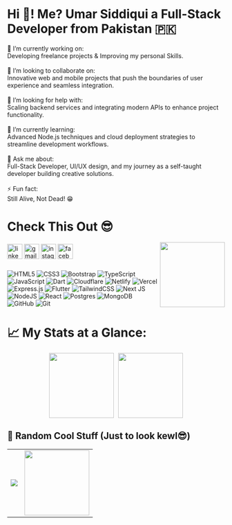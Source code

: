 # Hi 👋! Me? Umar Siddiqui a Full-Stack Developer from Pakistan 🇵🇰
🔭 I’m currently working on:<br>Developing freelance projects & Improving my personal Skills.<br><br>👯 I’m looking to collaborate on:<br>Innovative web and mobile projects that push the boundaries of user experience and seamless integration.<br><br>🤝 I’m looking for help with:<br>Scaling backend services and integrating modern APIs to enhance project functionality.<br><br>🌱 I’m currently learning:<br>Advanced Node.js techniques and cloud deployment strategies to streamline development workflows.<br><br>💬 Ask me about:<br>Full-Stack Developer, UI/UX design, and my journey as a self-taught developer building creative solutions.<br><br>⚡ Fun fact:<br>Still Alive, Not Dead! 😁


# Check This Out 😎

<img align="right" height="150" src="https://i.imgflip.com/65efzo.gif"  />

###


###

<div align="left">
  <a href="https://linkedin.com/in/umarsidiki"><img src="https://img.shields.io/static/v1?message=LinkedIn&logo=linkedin&label=&color=0077B5&logoColor=white&labelColor=&style=for-the-badge" height="35" alt="linkedin logo" /></a>
  <a href="mailto:siddiquiumar0007@gmail.com"><img src="https://img.shields.io/static/v1?message=Gmail&logo=gmail&label=&color=D14836&logoColor=white&labelColor=&style=for-the-badge" height="35" alt="gmail logo" /></a>
  <a href="https://instagram.com/umar.jsx"><img src="https://img.shields.io/static/v1?message=Instagram&logo=instagram&label=&color=E4405F&logoColor=white&labelColor=&style=for-the-badge" height="35" alt="instagram logo" /></a>
  <a href="https://facebook.com/umar.jsx"><img src="https://img.shields.io/static/v1?message=Facebook&logo=facebook&label=&color=1877F2&logoColor=white&labelColor=&style=for-the-badge" height="35" alt="facebook logo" /></a>
</div>

###

<div align="left">
  <img src="https://img.shields.io/badge/html5-%23E34F26.svg?style=for-the-badge&logo=html5&logoColor=white" alt="HTML5" />
  <img src="https://img.shields.io/badge/css3-%231572B6.svg?style=for-the-badge&logo=css3&logoColor=white" alt="CSS3" />
  <img src="https://img.shields.io/badge/bootstrap-%238511FA.svg?style=for-the-badge&logo=bootstrap&logoColor=white" alt="Bootstrap" />
  <img src="https://img.shields.io/badge/typescript-%23007ACC.svg?style=for-the-badge&logo=typescript&logoColor=white" alt="TypeScript" />
  <img src="https://img.shields.io/badge/javascript-%23323330.svg?style=for-the-badge&logo=javascript&logoColor=%23F7DF1E" alt="JavaScript" />
  <img src="https://img.shields.io/badge/dart-%230175C2.svg?style=for-the-badge&logo=dart&logoColor=white" alt="Dart" />
  <img src="https://img.shields.io/badge/Cloudflare-F38020?style=for-the-badge&logo=Cloudflare&logoColor=white" alt="Cloudflare" />
  <img src="https://img.shields.io/badge/netlify-%23000000.svg?style=for-the-badge&logo=netlify&logoColor=#00C7B7" alt="Netlify" />
  <img src="https://img.shields.io/badge/vercel-%23000000.svg?style=for-the-badge&logo=vercel&logoColor=white" alt="Vercel" />
  <img src="https://img.shields.io/badge/express.js-%23404d59.svg?style=for-the-badge&logo=express&logoColor=%2361DAFB" alt="Express.js" />
  <img src="https://img.shields.io/badge/Flutter-%2302569B.svg?style=for-the-badge&logo=Flutter&logoColor=white" alt="Flutter" />
  <img src="https://img.shields.io/badge/tailwindcss-%2338B2AC.svg?style=for-the-badge&logo=tailwind-css&logoColor=white" alt="TailwindCSS" />
  <img src="https://img.shields.io/badge/Next-black?style=for-the-badge&logo=next.js&logoColor=white" alt="Next JS" />
  <img src="https://img.shields.io/badge/node.js-6DA55F?style=for-the-badge&logo=node.js&logoColor=white" alt="NodeJS" />
  <img src="https://img.shields.io/badge/react-%2320232a.svg?style=for-the-badge&logo=react&logoColor=%2361DAFB" alt="React" />
  <img src="https://img.shields.io/badge/postgres-%23316192.svg?style=for-the-badge&logo=postgresql&logoColor=white" alt="Postgres" />
  <img src="https://img.shields.io/badge/MongoDB-%234ea94b.svg?style=for-the-badge&logo=mongodb&logoColor=white" alt="MongoDB" />
  <img src="https://img.shields.io/badge/github-%23121011.svg?style=for-the-badge&logo=github&logoColor=white" alt="GitHub" />
  <img src="https://img.shields.io/badge/git-%23F05033.svg?style=for-the-badge&logo=git&logoColor=white" alt="Git" />
</div>

#


# 📈 My Stats at a Glance:
<div align="center">
  <div style="display: flex; flex-direction: row; flex-wrap: wrap; justify-content: center; gap: 10px;">
    
  <img src="https://github-readme-stats.vercel.app/api?username=UmarSidiki&theme=default&hide_border=false&include_all_commits=true&count_private=true" height="150px"/>
  
  <img src="https://github-readme-stats.vercel.app/api/top-langs/?username=UmarSidiki&theme=default&hide_border=false&include_all_commits=true&count_private=true&layout=compact" height="150px"/>
  


  </div>
</div>

## 🎉 Random Cool Stuff (Just to look kewl😎)

<div align="center">
  <table>
    <tr>
      <td align="center">
        <img src="https://quotes-github-readme.vercel.app/api?type=vertical&theme=light"/>
      </td>
      <td align="center">
  <img src="https://nirzak-streak-stats.vercel.app/?user=UmarSidiki&theme=default&hide_border=false" height="150px"/>
      </td>
    </tr>
  </table>
</div>
